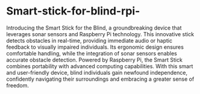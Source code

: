 # Smart-stick-for-blind-rpi-

Introducing the Smart Stick for the Blind, a groundbreaking device that leverages sonar sensors and Raspberry Pi technology. This innovative stick detects obstacles in real-time, providing immediate audio or haptic feedback to visually impaired individuals. Its ergonomic design ensures comfortable handling, while the integration of sonar sensors enables accurate obstacle detection. Powered by Raspberry Pi, the Smart Stick combines portability with advanced computing capabilities. With this smart and user-friendly device, blind individuals gain newfound independence, confidently navigating their surroundings and embracing a greater sense of freedom.
